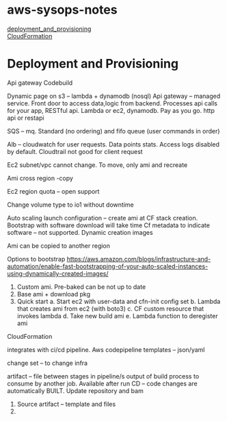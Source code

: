 # aws-sysops-notes
[deployment_and_provisioning](#deployment_and_provisioning)  
[CloudFormation](#cloud-formation)


<a name="deployment_and_provisioning">Deployment and Provisioning</a>
==

Api gateway
Codebuild 

Dynamic page on s3 – lambda + dynamodb (nosql)
Api gateway – managed service. Front door to access data,logic from backend. Processes api calls for your app, RESTful api. Lambda or ec2, dynamodb. Pay as you go. http api or restapi

SQS – mq. Standard (no ordering) and fifo queue (user commands in order)

Alb – cloudwatch for user requests. Data points stats. Access logs disabled by default. Cloudtrail not good for client request

Ec2 subnet/vpc cannot change. To move, only ami and recreate

Ami cross region -copy 

Ec2 region quota – open support

Change volume type to io1 without downtime

Auto scaling launch configuration – create ami at CF stack creation.
Bootstrap with software download will take time
Cf metadata to indicate software – not supported. Dynamic creation images

Ami can be copied to another region

Options to bootstrap
https://aws.amazon.com/blogs/infrastructure-and-automation/enable-fast-bootstrapping-of-your-auto-scaled-instances-using-dynamically-created-images/

1)	Custom ami. Pre-baked can be not up to date
2)	Base ami + download pkg
3)	Quick start
a.	Start ec2 with user-data and cfn-init config set
b.	Lambda that creates ami from ec2 (with boto3)
c.	CF custom resource that invokes lambda
d.	Take new build ami
e.	Lambda function to deregister ami



<a name="cloud-formation">CloudFormation</a>

integrates with ci/cd pipeline. Aws codepipeline
templates – json/yaml

change set – to change infra

artifact – file between stages in pipeline/s output of build process to consume by another job. Available after run
CD – code changes are automatically BUILT. Update repository and bam
1.	Source artifact – template and files
2.	


